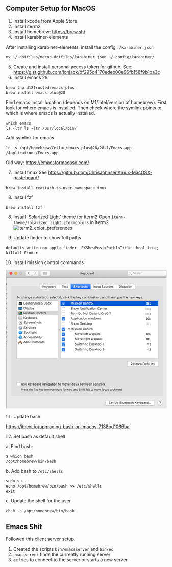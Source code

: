 ## Computer Setup for MacOS

1. Install xcode from Apple Store
2. Install iterm2
3. Install homebrew: https://brew.sh/
4. Install karabiner-elements

After installing karabiner-elements, install the config `./karabiner.json`
```
mv ~/.dotfiles/macos-dotfiles/karabiner.json ~/.config/karabiner/
```

5. Create and install personal access token for github. See: https://gist.github.com/jonjack/bf295d4170edeb00e96fb158f9b1ba3c
6. Install emacs 28
```
brew tap d12frosted/emacs-plus
brew install emacs-plus@28
```
Find emacs install location (depends on M1/intel/version of homebrew). 
First look for where emacs is installed. 
Then check where the symlink points to which is where emacs is actually installed.
```
which emacs
ls -ltr ls -ltr /usr/local/bin/
```

Add symlink for emacs
```
ln -s /opt/homebrew/Cellar/emacs-plus@28/28.1/Emacs.app /Applications/Emacs.app
```
Old way: https://emacsformacosx.com/

7. Install tmux
See https://github.com/ChrisJohnsen/tmux-MacOSX-pasteboard/

```
brew install reattach-to-user-namespace tmux
```

8. Install fzf
```
brew install fzf
```

8. Install 'Solarized Light' theme for iterm2
Open `iterm-theme/solarized_light.itermcolors` in iterm2. 
![iterm2_color_preferences](https://user-images.githubusercontent.com/1490056/168616987-d5a7fd88-5f0e-43e3-9164-3eba64e4aeb4.png)

9. Update finder to show full paths
```
defaults write com.apple.finder _FXShowPosixPathInTitle -bool true; killall Finder
```

10. Install mission control commands

![mission_control_config.png](mission_control_config.png)

11. Update bash

https://itnext.io/upgrading-bash-on-macos-7138bd1066ba

12. Set bash as default shell

a. Find bash:
```
$ which bash
/opt/homebrew/bin/bash
```

b. Add bash to `/etc/shells`
```
sudo su -
echo /opt/homebrew/bin/bash >> /etc/shells
exit
```

c. Update the shell for the user
```
chsh -s /opt/homebrew/bin/bash
```

## Emacs Shit
Followed this [client server setup](https://www.hhyu.org/posts/emacs_clientserver/).

1. Created the scripts `bin/emacsserver` and `bin/ec`
2. `emacsserver` finds the currently running server
3. `ec` tries to connect to the server or starts a new server
